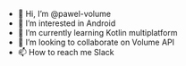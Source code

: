 - 👋 Hi, I’m @pawel-volume
- 👀 I’m interested in Android
- 🌱 I’m currently learning Kotlin multiplatform
- 💞️ I’m looking to collaborate on Volume API
- 📫 How to reach me Slack

<!---
pawel-volume/pawel-volume is a ✨ special ✨ repository because its `README.md` (this file) appears on your GitHub profile.
You can click the Preview link to take a look at your changes.
--->
